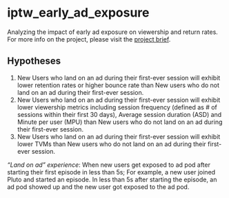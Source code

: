# iptw_early_ad_exposure
Analyzing the impact of early ad exposure on viewership and return rates. For more info on the project, please visit the [project brief](https://docs.google.com/document/d/1FGjfYbuQBHBJQapwCTlkN7_1EGuZJ4wOv9n3-UG_0iw/edit?pli=1).

## Hypotheses

1) New Users who land on an ad during their first-ever session will exhibit lower retention rates or higher bounce rate than New users who do not land on an ad during their first-ever session. 
2) New Users who land on an ad during their first-ever session will exhibit lower viewership metrics including session frequency (defined as # of sessions within their first 30 days), Average session duration (ASD) and Minute per user (MPU) than New users who do not land on an ad during their first-ever session. 
3) New Users who land on an ad during their first-ever session will exhibit lower TVMs than New users who do not land on an ad during their first-ever session.

*“Land on ad” experience*: When new users get exposed to ad pod after starting their first episode in less than 5s; For example, a new user joined Pluto and started an episode. In less than 5s after starting the episode, an ad pod showed up and the new user got exposed to the ad pod.
